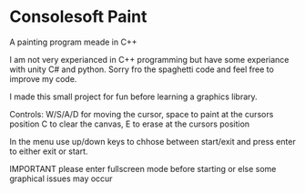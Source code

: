 # Consolesoft Paint
A painting program meade in C++

I am not very experianced in C++ programming but have some experiance with unity C# and python.
Sorry fro the spaghetti code and feel free to improve my code.

I made this small project for fun before learning a graphics library.

Controls: W/S/A/D for moving the cursor, space to paint at the cursors position
C to clear the canvas, E to erase at the cursors position

In the menu use up/down keys to chhose between start/exit and press enter to either exit or start.

IMPORTANT please enter fullscreen mode before starting or else some graphical issues may occur
